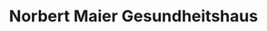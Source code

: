 ---
title: "Norbert Maier Gesundheitshaus"
url: /haar/norbert-maier-gesundheitshaus/
shop: Sanitätshaus
---
